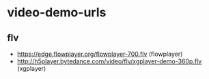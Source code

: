 # video-demo-urls

## flv

* https://edge.flowplayer.org/flowplayer-700.flv (flowplayer)
* http://h5player.bytedance.com/video/flv/xgplayer-demo-360p.flv (xgplayer)
